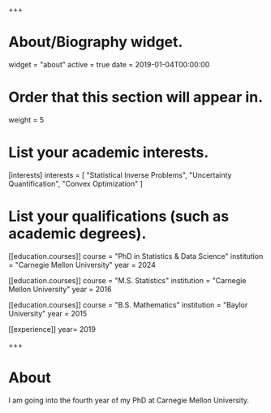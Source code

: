 +++
# About/Biography widget.
widget = "about"
active = true
date = 2019-01-04T00:00:00

# Order that this section will appear in.
weight = 5

# List your academic interests.
[interests]
  interests = [
    "Statistical Inverse Problems",
    "Uncertainty Quantification",
    "Convex Optimization"
  ]

# List your qualifications (such as academic degrees).
[[education.courses]]
  course = "PhD in Statistics & Data Science"
  institution = "Carnegie Mellon University"
  year = 2024

[[education.courses]]
  course = "M.S. Statistics"
  institution = "Carnegie Mellon University"
  year = 2016

[[education.courses]]
  course = "B.S. Mathematics"
  institution = "Baylor University"
  year = 2015
  
[[experience]]
  year= 2019
 
+++

# About
I am going into the fourth year of my PhD at Carnegie Mellon University.
